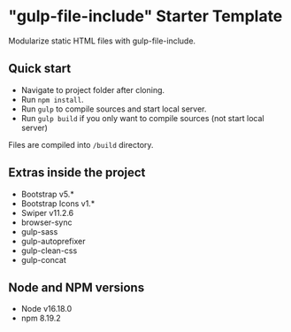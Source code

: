 # "gulp-file-include" Starter Template

Modularize static HTML files with gulp-file-include.

## Quick start

* Navigate to project folder after cloning.
* Run `npm install`.
* Run `gulp` to compile sources and start local server.
* Run `gulp build` if you only want to compile sources (not start local server)

Files are compiled into `/build` directory.

## Extras inside the project

* Bootstrap v5.*
* Bootstrap Icons v1.*
* Swiper v11.2.6
* browser-sync
* gulp-sass
* gulp-autoprefixer
* gulp-clean-css
* gulp-concat

## Node and NPM versions

* Node v16.18.0
* npm 8.19.2